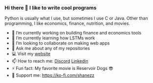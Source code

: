 ### Hi there 👋 I like to write cool programs
Python is usually what I use, but sometimes I use C or Java. Other than programming, I like economics, finance, nutrition, and movies. 


- 🔭 I’m currently working on building finance and economics tools
- 🌱 I’m currently learning how LSTMs work
- 👯 I’m looking to collaborate on making web apps
- 💬 Ask me about any of my repositories
- 💻 Visit my [website](https://www.shanez.dev) 
- 📫 How to reach me: [Discord](https://discord.com/users/691513151241322497) [Linkedin](https://www.linkedin.com/in/shane-zarechian/)
- ⚡ Fun fact: My favorite movie is Reservoir Dogs 😎
- 💖 Support me: https://ko-fi.com/shanezz 


<!--
**NoHedge/NoHedge** is a ✨ _special_ ✨ repository because its `README.md` (this file) appears on your GitHub profile.

Here are some ideas to get you started:

- 🔭 I’m currently working on ...
- 🌱 I’m currently learning ...
- 👯 I’m looking to collaborate on ...
- 🤔 I’m looking for help with ...
- 💬 Ask me about ...
- 📫 How to reach me: ...
- 😄 Pronouns: ...
- ⚡ Fun fact: ...
-->

